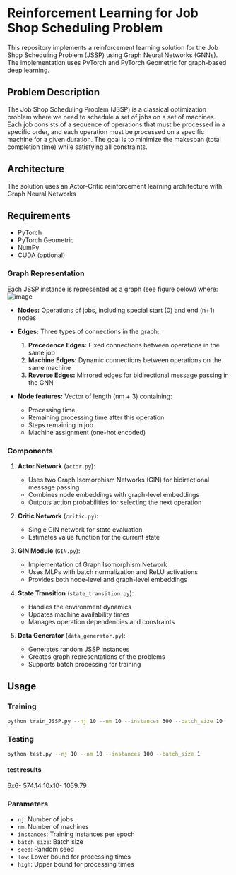 # Reinforcement Learning for Job Shop Scheduling Problem

This repository implements a reinforcement learning solution for the Job Shop Scheduling Problem (JSSP) using Graph Neural Networks (GNNs). The implementation uses PyTorch and PyTorch Geometric for graph-based deep learning.

## Problem Description

The Job Shop Scheduling Problem (JSSP) is a classical optimization problem where we need to schedule a set of jobs on a set of machines. Each job consists of a sequence of operations that must be processed in a specific order, and each operation must be processed on a specific machine for a given duration. The goal is to minimize the makespan (total completion time) while satisfying all constraints.

## Architecture

The solution uses an Actor-Critic reinforcement learning architecture with Graph Neural Networks

## Requirements
- PyTorch
- PyTorch Geometric
- NumPy
- CUDA (optional)

### Graph Representation
Each JSSP instance is represented as a graph (see figure below) where:
![image](https://github.com/user-attachments/assets/f8f68257-dabe-47e9-870a-832767b62105)

- **Nodes:** Operations of jobs, including special start (0) and end (n+1) nodes

- **Edges:** Three types of connections in the graph:
  1. **Precedence Edges:** Fixed connections between operations in the same job
  2. **Machine Edges:** Dynamic connections between operations on the same machine
  3. **Reverse Edges:** Mirrored edges for bidirectional message passing in the GNN

- **Node features:** Vector of length (nm + 3) containing:
  - Processing time
  - Remaining processing time after this operation
  - Steps remaining in job
  - Machine assignment (one-hot encoded)


### Components

1. **Actor Network** (`actor.py`):
   - Uses two Graph Isomorphism Networks (GIN) for bidirectional message passing
   - Combines node embeddings with graph-level embeddings
   - Outputs action probabilities for selecting the next operation

2. **Critic Network** (`critic.py`):
   - Single GIN network for state evaluation
   - Estimates value function for the current state

3. **GIN Module** (`GIN.py`):
   - Implementation of Graph Isomorphism Network
   - Uses MLPs with batch normalization and ReLU activations
   - Provides both node-level and graph-level embeddings

4. **State Transition** (`state_transition.py`):
   - Handles the environment dynamics
   - Updates machine availability times
   - Manages operation dependencies and constraints

5. **Data Generator** (`data_generator.py`):
   - Generates random JSSP instances
   - Creates graph representations of the problems
   - Supports batch processing for training

## Usage

### Training
```bash
python train_JSSP.py --nj 10 --nm 10 --instances 300 --batch_size 10
```

### Testing
```bash
python test.py --nj 10 --nm 10 --instances 100 --batch_size 1
```
#### test results
6x6- 574.14
10x10- 1059.79

### Parameters
- `nj`: Number of jobs
- `nm`: Number of machines
- `instances`: Training instances per epoch
- `batch_size`: Batch size
- `seed`: Random seed
- `low`: Lower bound for processing times
- `high`: Upper bound for processing times




